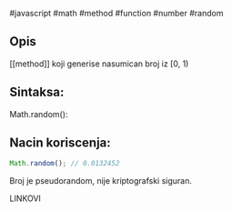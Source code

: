 #javascript #math #method #function #number #random
## Opis
[[method]] koji generise nasumican broj iz \[0, 1)

## Sintaksa:
Math.random():

## Nacin koriscenja:
```js
Math.random(); // 0.0132452
```

Broj je pseudorandom, nije kriptografski siguran.

LINKOVI
